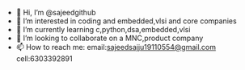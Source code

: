 - 👋 Hi, I’m @sajeedgithub
- 👀 I’m interested in coding and embedded,vlsi and core companies
- 🌱 I’m currently learning c,python,dsa,embedded,vlsi
- 💞️ I’m looking to collaborate on a MNC,product company
- 📫 How to reach me:
     email:sajeedsajju19110554@gmail.com
     cell:6303392891

